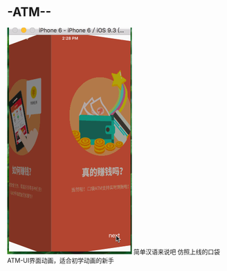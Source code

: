 # -ATM--
![image](https://github.com/zingZhao/-ATM--/blob/master/io.gif )
简单汉语来说吧
仿照上线的口袋ATM-UI界面动画，适合初学动画的新手
  

